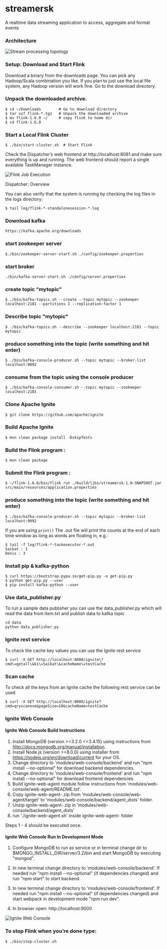 # streamersk

A realtime data streaming application to access, aggregate and format events

### Architecture

![Stream processing topology](https://github.com/samaitra/streamersk/raw/master/resources/streamersk.png) 

### Setup: Download and Start Flink

Download a binary from the downloads page. You can pick any Hadoop/Scala combination you like. If you plan to just use the local file system, any Hadoop version will work fine.
Go to the download directory.

### Unpack the downloaded archive.
```
$ cd ~/Downloads        # Go to download directory
$ tar xzf flink-*.tgz   # Unpack the downloaded archive
$ mv flink-1.6.0 ~/     # copy flink to home dir 
$ cd flink-1.6.0
```

### Start a Local Flink Cluster
```
$ ./bin/start-cluster.sh  # Start Flink
```
Check the Dispatcher’s web frontend at http://localhost:8081 and make sure everything is up and running. The web frontend should report a single available TaskManager instance.

![Flink Job Execution](https://github.com/samaitra/streamersk/raw/master/resources/flink_job.png) 

Dispatcher: Overview

You can also verify that the system is running by checking the log files in the logs directory:
```
$ tail log/flink-*-standalonesession-*.log
```

### Download kafka

```
https://kafka.apache.org/downloads
``` 

### start zookeeper server
```
$./bin/zookeeper-server-start.sh ./config/zookeeper.properties
```

### start broker
```
./bin/kafka-server-start.sh ./config/server.properties 
```

### create topic “mytopic”
```
$ ./bin/kafka-topics.sh --create --topic mytopic --zookeeper localhost:2181 --partitions 1 --replication-factor 1
```

### Describe topic "mytopic"

```
$ ./bin/kafka-topics.sh --describe --zookeeper localhost:2181 --topic mytopic
```

### produce something into the topic (write something and hit enter)
```
$ ./bin/kafka-console-producer.sh --topic mytopic --broker-list localhost:9092
```

### consume from the topic using the console producer
```
$ ./bin/kafka-console-consumer.sh --topic mytopic --zookeeper localhost:2181
```

### Clone Apache Ignite 

```
$ git clone https://github.com/apache/ignite
```

### Build Apache Ignite 

```
$ mvn clean package install -DskipTests
```

### Build the Flink program :
```
$ mvn clean package
```

### Submit the Flink program :
```
$ ~/flink-1.6.0/bin/flink run ./build/libs/streamersk-1.0-SNAPSHOT.jar src/main/resources/application.properties
```

### produce something into the topic (write something and hit enter)
```
$ ./bin/kafka-console-producer.sh --topic mytopic --broker-list localhost:9092
```

If you are using `print()` The .out file will print the counts at the end of each time window as long as words are floating in, e.g.:
```
$ tail -f log/flink-*-taskexecutor-*.out
Saikat : 1
Denis : 3
```

### Install pip & kafka-python

```
$ curl https://bootstrap.pypa.io/get-pip.py -o get-pip.py
$ python get-pip.py --user
$ pip install kafka-python --user
```

### Use data_publisher.py
To run a sample data publisher you can use the data_publisher.py which will read the data from 
item.txt and publish data to kafka topic

```
cd data
python data_publisher.py
```

### Ignite rest service
To check the cache key values you can use the Ignite rest service 
```
$ curl -X GET http://localhost:8080/ignite\?cmd\=getall\&k1\=Saikat\&cacheName\=testCache
```

### Scan cache 
To check all the keys from an Ignite cache the following rest service can be used
```
$ curl -X GET http://localhost:8080/ignite?cmd=qryscanexe&pageSize=10&cacheName=testCache
```

### Ignite Web Console

#### Ignite Web Console Build Instructions

1. Install MongoDB (version >=3.2.0 <=3.4.15) using instructions from http://docs.mongodb.org/manual/installation.
2. Install Node.js (version >=8.0.0) using installer from https://nodejs.org/en/download/current for your OS.
3. Change directory to 'modules/web-console/backend' and
 run "npm install --no-optional" for download backend dependencies.
4. Change directory to 'modules/web-console/frontend' and
 run "npm install --no-optional" for download frontend dependencies.
5. Build ignite-web-agent module follow instructions from 'modules/web-console/web-agent/README.txt'.
6. Copy ignite-web-agent-<version>.zip from 'modules/web-console/web-agent/target'
 to 'modules/web-console/backend/agent_dists' folder.
7. Unzip ignite-web-agent-<version>.zip in 'modules/web-console/backend/agent_dists'
8. run './ignite-web-agent.sh' inside ignite-web-agent-<version> folder 

Steps 1 - 4 should be executed once.

#### Ignite Web Console Run In Development Mode

1. Configure MongoDB to run as service or in terminal change dir to $MONGO_INSTALL_DIR/server/3.2/bin
  and start MongoDB by executing "mongod".

2. In new terminal change directory to 'modules/web-console/backend'.
   If needed run "npm install --no-optional" (if dependencies changed) and run "npm start" to start backend.

3. In new terminal change directory to 'modules/web-console/frontend'.
  If needed run "npm install --no-optional" (if dependencies changed) and start webpack in development mode "npm run dev".

4. In browser open: http://localhost:9000

![Ignite Web Console](https://github.com/samaitra/streamersk/raw/master/resources/ignite_web_console.png) 


### To stop Flink when you’re done type:
```
$ ./bin/stop-cluster.sh
